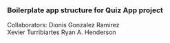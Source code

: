 ### Boilerplate app structure for Quiz App project

Collaborators:
Dionis Gonzalez Ramirez \
Xevier Turribiartes
Ryan A. Henderson
